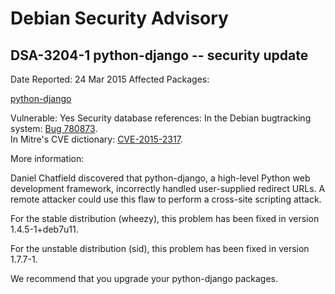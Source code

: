 
Debian Security Advisory
========================


DSA-3204-1 python-django -- security update
-------------------------------------------



Date Reported:
24 Mar 2015
Affected Packages:

[python-django](https://packages.debian.org/src:python-django)

Vulnerable:
Yes
Security database references:
In the Debian bugtracking system: [Bug 780873](https://bugs.debian.org/cgi-bin/bugreport.cgi?bug=780873).  
In Mitre's CVE dictionary: [CVE-2015-2317](https://security-tracker.debian.org/tracker/CVE-2015-2317).  

More information:

Daniel Chatfield discovered that python-django, a high-level Python web
development framework, incorrectly handled user-supplied redirect URLs.
A remote attacker could use this flaw to perform a cross-site scripting
attack.


For the stable distribution (wheezy), this problem has been fixed in
version 1.4.5-1+deb7u11.


For the unstable distribution (sid), this problem has been fixed in
version 1.7.7-1.


We recommend that you upgrade your python-django packages.






